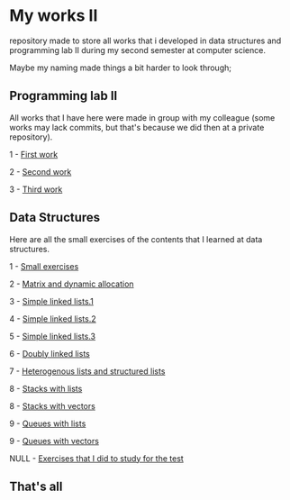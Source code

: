 # My works II

repository made to store all works that i developed in data structures and programming lab II during my second semester at computer science.

Maybe my naming made things a bit harder to look through;


## Programming lab II

All works that I have here were made in group with my colleague (some works may lack commits, but that's because we did then at a private repository).

<p>1 - <a href="https://github.com/Mathbvb/Programming_lab_II/tree/main/Programming%20lab%20II/Hausaufgaben%201">First work</a></p>
<p>2 - <a href="https://github.com/Mathbvb/Programming_lab_II/tree/main/Programming%20lab%20II/Hausaufgaben%202">Second work</a></p>
<p>3 - <a href="https://github.com/Mathbvb/Programming_lab_II/tree/main/Programming%20lab%20II/Hausaufgaben%203">Third work</a></p>


## Data Structures

Here are all the small exercises of the contents that I learned at data structures.

<p>1 - <a href="https://github.com/Mathbvb/Programming_lab_II/tree/main/Data%20Sctructures/Schularbeit%201">Small exercises</a></p>
<p>2 - <a href="https://github.com/Mathbvb/Programming_lab_II/tree/main/Data%20Sctructures/Schularbeit%202">Matrix and dynamic allocation</a></p>
<p>3 - <a href="https://github.com/Mathbvb/Programming_lab_II/tree/main/Data%20Sctructures/Schularbeit%203">Simple linked lists.1</a></p>
<p>4 - <a href="https://github.com/Mathbvb/Programming_lab_II/tree/main/Data%20Sctructures/Schularbeit%204">Simple linked lists.2</a></p>
<p>5 - <a href="https://github.com/Mathbvb/Programming_lab_II/tree/main/Data%20Sctructures/Schularbeit%205">Simple linked lists.3</a></p>
<p>6 - <a href="https://github.com/Mathbvb/Programming_lab_II/tree/main/Data%20Sctructures/Schularbeit%206">Doubly linked lists</a></p>
<p>7 - <a href="https://github.com/Mathbvb/Programming_lab_II/tree/main/Data%20Sctructures/Schularbeit%207">Heterogenous lists and structured lists</a></p>
<p>8 - <a href="https://github.com/Mathbvb/Programming_lab_II/tree/main/Data%20Sctructures/Schularbeit%208%20(Stack%20using%20lists)">Stacks with lists</a></p>
<p>8 - <a href="https://github.com/Mathbvb/Programming_lab_II/tree/main/Data%20Sctructures/Schularbeit%208%20(Stack%20using%20vector)">Stacks with vectors</a></p>
<p>9 - <a href="https://github.com/Mathbvb/Programming_lab_II/tree/main/Data%20Sctructures/Schularbeit%209%20(queues%20using%20lists)">Queues with lists</a></p>
<p>9 - <a href="https://github.com/Mathbvb/Programming_lab_II/tree/main/Data%20Sctructures/Schularbeit%209%20(queues%20using%20vector)">Queues with vectors</a></p>

<p>NULL - <a href="https://github.com/Mathbvb/Programming_lab_II/tree/main/Data%20Sctructures/Test%201">Exercises that I did to study for the test</a></p>

## That's all